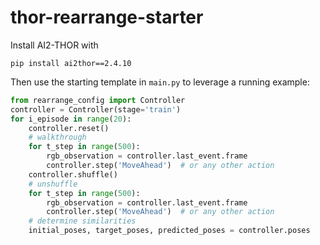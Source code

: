 # thor-rearrange-starter

Install AI2-THOR with

```
pip install ai2thor==2.4.10
```

Then use the starting template in `main.py` to leverage a running example:

```python
from rearrange_config import Controller
controller = Controller(stage='train')
for i_episode in range(20):
    controller.reset()
    # walkthrough
    for t_step in range(500):
        rgb_observation = controller.last_event.frame
        controller.step('MoveAhead')  # or any other action
    controller.shuffle()
    # unshuffle
    for t_step in range(500):
        rgb_observation = controller.last_event.frame
        controller.step('MoveAhead')  # or any other action
    # determine similarities
    initial_poses, target_poses, predicted_poses = controller.poses
```
